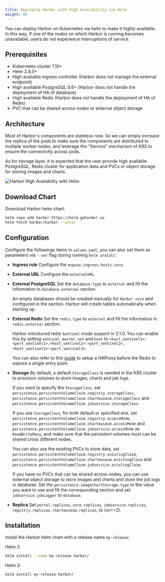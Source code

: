 ```yaml
---
title: Deploying Harbor with High Availability via Helm
weight: 40
---
```


You can deploy Harbor on Kubernetes via helm to make it highly available. In this way, if one of the nodes on which Harbor is running becomes unavailable, users do not experience interruptions of service.

## Prerequisites

- Kubernetes cluster 1.10+
- Helm 2.8.0+
- High available ingress controller (Harbor does not manage the external endpoint)
- High available PostgreSQL 9.6+ (Harbor does not handle the deployment of HA of database)
- High available Redis (Harbor does not handle the deployment of HA of Redis)
- PVC that can be shared across nodes or external object storage

## Architecture

Most of Harbor's components are stateless now. So we can simply increase the replica of the pods to make sure the components are distributed to multiple worker nodes, and leverage the "Service" mechanism of K8S to ensure the connectivity across pods.

As for storage layer, it is expected that the user provide high available PostgreSQL, Redis cluster for application data and PVCs or object storage for storing images and charts.

![Harbor High Availability with Helm](../../img/ha.png)

## Download Chart

Download Harbor helm chart:

```bash
helm repo add harbor https://helm.goharbor.io
helm fetch harbor/harbor --untar
```

## Configuration

Configure the followings items in `values.yaml`, you can also set them as parameters via `--set` flag during running `helm install`:

- **Ingress rule**
   Configure the `expose.ingress.hosts.core`.
- **External URL**
   Configure the `externalURL`.
- **External PostgreSQL**
   Set the `database.type` to `external` and fill the information in `database.external` section.

   An empty databases should be created manually for `Harbor core` and configured in the section. Harbor will create tables automatically when starting up.
- **External Redis**
   Set the `redis.type` to `external` and fill the information in `redis.external` section.

   Harbor introduced redis `Sentinel` mode support in 2.1.0. You can enable this by setting `sentinel_master_set` and `host` to `<host_sentinel1>:<port_sentinel1>,<host_sentinel2>:<port_sentinel2>,<host_sentinel3>:<port_sentinel3>`.

   You can also refer to this [guide](https://community.pivotal.io/s/article/How-to-setup-HAProxy-and-Redis-Sentinel-for-automatic-failover-between-Redis-Master-and-Slave-servers) to setup a HAProxy before the Redis to expose a single entry point.
- **Storage**
   By default, a default `StorageClass` is needed in the K8S cluster to provision volumes to store images, charts and job logs.

   If you want to specify the `StorageClass`, set `persistence.persistentVolumeClaim.registry.storageClass`, `persistence.persistentVolumeClaim.chartmuseum.storageClass` and `persistence.persistentVolumeClaim.jobservice.storageClass`.

   If you use `StorageClass`, for both default or specified one, set `persistence.persistentVolumeClaim.registry.accessMode`, `persistence.persistentVolumeClaim.chartmuseum.accessMode` and `persistence.persistentVolumeClaim.jobservice.accessMode` as `ReadWriteMany`, and make sure that the persistent volumes must can be shared cross different nodes.

   You can also use the existing PVCs to store data, set `persistence.persistentVolumeClaim.registry.existingClaim`, `persistence.persistentVolumeClaim.chartmuseum.existingClaim` and `persistence.persistentVolumeClaim.jobservice.existingClaim`.

   If you have no PVCs that can be shared across nodes, you can use external object storage to store images and charts and store the job logs in database. Set the `persistence.imageChartStorage.type` to the value you want to use and fill the corresponding section and set `jobservice.jobLogger` to `database`.

- **Replica**
   Set `portal.replicas`, `core.replicas`, `jobservice.replicas`, `registry.replicas`, `chartmuseum.replicas`, to `n`(`n`>=2).

## Installation

Install the Harbor helm chart with a release name `my-release`:  

Helm 2:

```bash
helm install --name my-release harbor/
```

Helm 3:

```bash
helm install my-release harbor/
```
